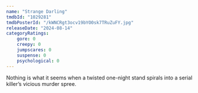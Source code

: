 ```yaml
---
name: "Strange Darling"
tmdbId: "1029281"
tmdbPosterId: "/kWNCRgt3ocv19bYO0sk7TRuZuFY.jpg"
releaseDate: "2024-08-14"
categoryRatings:
    gore: 0
    creepy: 0
    jumpscares: 0
    suspense: 0
    psychological: 0
---
```

Nothing is what it seems when a twisted one-night stand spirals into a serial killer’s vicious murder spree.

